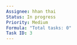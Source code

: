 ```yaml
---
Assignee: hhan thai
Status: In progress
Priority: Medium
Formula: "Total tasks: 0"
Task ID: 3
---
```

